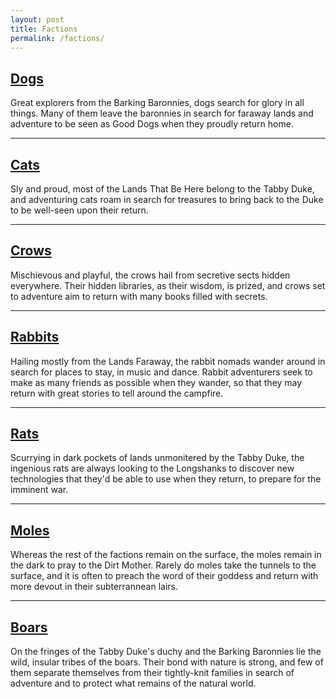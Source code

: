 ```yaml
---
layout: post
title: Factions
permalink: /factions/
---
```


## <a href="{{ site.baseurl }}/factions/dogs">Dogs</a>

Great explorers from the Barking Baronnies, dogs search for glory in all things. Many of them leave the baronnies in search for faraway lands and adventure to be seen as Good Dogs when they proudly return home.

***

## <a href="{{ site.baseurl }}/factions/cats">Cats</a>

Sly and proud, most of the Lands That Be Here belong to the Tabby Duke, and adventuring cats roam in search for treasures to bring back to the Duke to be well-seen upon their return.

***

## <a href="{{ site.baseurl }}/factions/crows">Crows</a>

Mischievous and playful, the crows hail from secretive sects hidden everywhere. Their hidden libraries, as their wisdom, is prized, and crows set to adventure aim to return with many books filled with secrets.

***

## <a href="{{ site.baseurl }}/factions/rabbits">Rabbits</a>

Hailing mostly from the Lands Faraway, the rabbit nomads wander around in search for places to stay, in music and dance. Rabbit adventurers seek to make as many friends as possible when they wander, so that they may return with great stories to tell around the campfire.

***

## <a href="{{ site.baseurl }}/factions/rats">Rats</a>

Scurrying in dark pockets of lands unmonitered by the Tabby Duke, the ingenious rats are always looking to the Longshanks to discover new technologies that they'd be able to use when they return, to prepare for the imminent war.

***

## <a href="{{ site.baseurl }}/factions/moles">Moles</a>

Whereas the rest of the factions remain on the surface, the moles remain in the dark to pray to the Dirt Mother. Rarely do moles take the tunnels to the surface, and it is often to preach the word of their goddess and return with more devout in their subterrannean lairs.

***

## <a href="{{ site.baseurl }}/factions/boars">Boars</a>

On the fringes of the Tabby Duke's duchy and the Barking Baronnies lie the wild, insular tribes of the boars. Their bond with nature is strong, and few of them separate themselves from their tightly-knit families in search of adventure and to protect what remains of the natural world.
